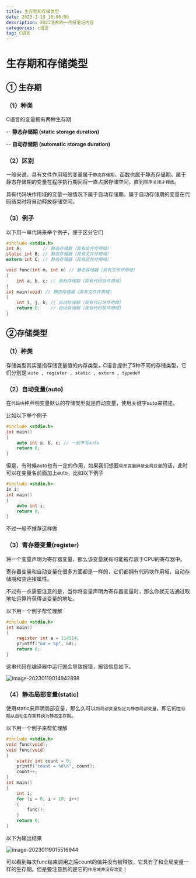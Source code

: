 ```yaml
---
title: 生存期和存储类型
date: 2023-1-19 16:00:00
description: 2023洛希的一月份笔记内容
categories: c语言
tag: C语言 
---
```




# 生存期和存储类型

## ① 生存期

### （1）种类

C语言的变量拥有两种生存期

-- **静态存储期 (static storage duration)**

-- **自动存储期 (automatic storage duration)**

### （2）区别

一般来说，具有文件作用域的变量属于`静态存储期`，函数也属于静态存储期。属于静态存储期的变量在程序执行期间将一直占据存储空间，直到`程序关闭才释放`。

具有代码块作用域的变量一般情况下属于自动存储期。属于自动存储期的变量在代码结束时将自动释放存储空间。 

### （3）例子

以下用一串代码来举个例子，便于区分它们

```c
#include <stdio.h>
int A;        // 静态存储器（具有文件作用域）
static int B; // 静态存储器（具有文件作用域）
extern int C; // 静态存储器（具有文件作用域）

void func(int m, int n) // 静态存储器（具有文件作用域）
{
    int a, b, c; // 自动存储期（具有代码块作用域）
}
int main(void) // 静态存储器（具有文件作用域）
{
    int i, j, k; // 自动存储期（具有代码块作用域）
    return 0;    // 自动存储期（具有代码块作用域）
}
```

## ②存储类型

### （1）种类

存储类型其实是指存储变量值的内存类型，C语言提供了5种不同的存储类型，它们分别是:`auto , register , static , extern , typedef`

### （2）自动变量(auto)

在`代码块`种声明变量默认的存储类型就是自动变量，使用关键字auto来描述。

比如以下举个例子

```c
#include <stdio.h>
int main()
{
    auto int a, b, c; // 一般不写auto
    return 0;
}
```

但是，有时候auto也有一定的作用，如果我们想要`局部变量屏蔽全局变量`的话，此时可以在变量名前面加上auto，比如以下例子

```c
#include <stdio.h>
in i;
int main()
{
    auto int i; 
    return 0;
}
```

不过一般不推荐这样做

### （3）寄存器变量(register)

将一个变量声明为寄存器变量，那么该变量就有可能被存放于CPU的寄存器中。

寄存器变量和自动变量在很多方面都是一样的，它们都拥有代码块作用域，自动存储期和空连接属性。

不过有一点需要注意的是，当你将变量声明为寄存器变量时，那么你就无法通过取地址运算符获得该变量的地址。 

以下用一个例子帮忙理解

```c 
#include <stdio.h>
int main()
{
    register int a = 114514;
    printff("&a = %p", &a);
    return 0;
}
```

这串代码在编译器中运行就会导致报错，报错信息如下。

![image-20230119014942898](https://s1.vika.cn/space/2023/01/19/de347d6adc00464ca3bd653c339485a9)

### （4）静态局部变量(static)

使用static来声明局部变量，那么久可以`将局部变量指定为静态局部变量`，即它的`生存期从自动生存期转换为静态生存期`。

以下用一个例子来帮忙理解

```c
#include <stdio.h>
void func(void);
void func(void)
{
    static int count = 0;
    printf("count = %d\n", count);
    count++;
}
int main()
{
    int i;
    for (i = 0; i < 10; i++)
    {
        func();
    }
    return 0;
}
```

以下为输出结果

![image-20230119015516944](https://s1.vika.cn/space/2023/01/19/1a463399c0ef4825ae401cfc3b5c64cb)

可以看到每次func结束调用之后count的值并没有被释放，它具有了和全局变量一样的生存期。但是要注意到的是它的`作用域并没有改变`！

### 

